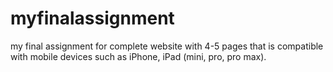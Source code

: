 # myfinalassignment
my final assignment for complete website with 4-5 pages that is compatible with mobile devices such as iPhone, iPad (mini, pro, pro max).
